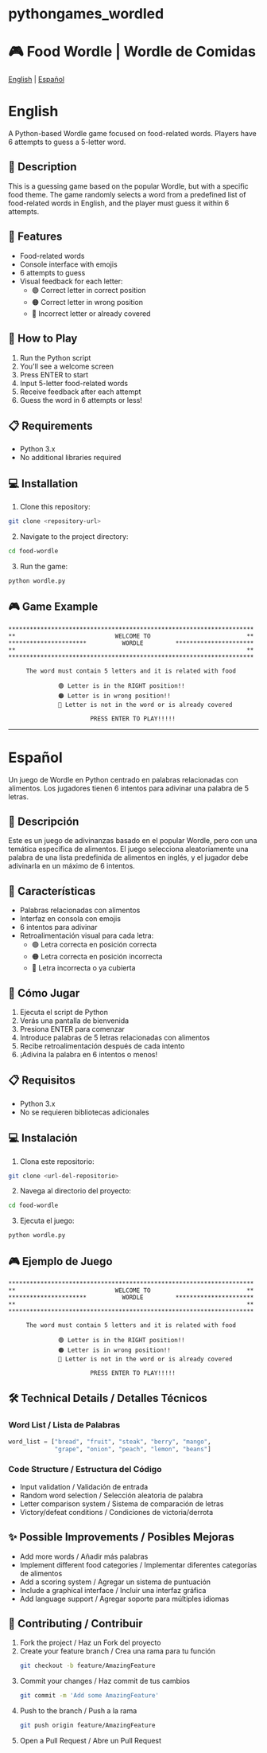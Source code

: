 # pythongames_wordled

# 🎮 Food Wordle | Wordle de Comidas

[English](#english) | [Español](#español)

# English

A Python-based Wordle game focused on food-related words. Players have 6 attempts to guess a 5-letter word.

## 📝 Description

This is a guessing game based on the popular Wordle, but with a specific food theme. The game randomly selects a word from a predefined list of food-related words in English, and the player must guess it within 6 attempts.

## 🎯 Features

- Food-related words
- Console interface with emojis
- 6 attempts to guess
- Visual feedback for each letter:
  - 🟢 Correct letter in correct position
  - 🟠 Correct letter in wrong position
  - 🔴 Incorrect letter or already covered

## 🚀 How to Play

1. Run the Python script
2. You'll see a welcome screen
3. Press ENTER to start
4. Input 5-letter food-related words
5. Receive feedback after each attempt
6. Guess the word in 6 attempts or less!

## 📋 Requirements

- Python 3.x
- No additional libraries required

## 💻 Installation

1. Clone this repository:
```bash
git clone <repository-url>
```

2. Navigate to the project directory:
```bash
cd food-wordle
```

3. Run the game:
```bash
python wordle.py
```

## 🎮 Game Example

```
*********************************************************************
**                            WELCOME TO                           ** 
**********************          WORDLE         ********************** 
**                                                                 ** 
*********************************************************************

     The word must contain 5 letters and it is related with food

              🟢 Letter is in the RIGHT position!!                                       
              🟠 Letter is in wrong position!!                                       
              🔴 Letter is not in the word or is already covered                                       

                       PRESS ENTER TO PLAY!!!!!
```

---

# Español

Un juego de Wordle en Python centrado en palabras relacionadas con alimentos. Los jugadores tienen 6 intentos para adivinar una palabra de 5 letras.

## 📝 Descripción

Este es un juego de adivinanzas basado en el popular Wordle, pero con una temática específica de alimentos. El juego selecciona aleatoriamente una palabra de una lista predefinida de alimentos en inglés, y el jugador debe adivinarla en un máximo de 6 intentos.

## 🎯 Características

- Palabras relacionadas con alimentos
- Interfaz en consola con emojis
- 6 intentos para adivinar
- Retroalimentación visual para cada letra:
  - 🟢 Letra correcta en posición correcta
  - 🟠 Letra correcta en posición incorrecta
  - 🔴 Letra incorrecta o ya cubierta

## 🚀 Cómo Jugar

1. Ejecuta el script de Python
2. Verás una pantalla de bienvenida
3. Presiona ENTER para comenzar
4. Introduce palabras de 5 letras relacionadas con alimentos
5. Recibe retroalimentación después de cada intento
6. ¡Adivina la palabra en 6 intentos o menos!

## 📋 Requisitos

- Python 3.x
- No se requieren bibliotecas adicionales

## 💻 Instalación

1. Clona este repositorio:
```bash
git clone <url-del-repositorio>
```

2. Navega al directorio del proyecto:
```bash
cd food-wordle
```

3. Ejecuta el juego:
```bash
python wordle.py
```

## 🎮 Ejemplo de Juego

```
*********************************************************************
**                            WELCOME TO                           ** 
**********************          WORDLE         ********************** 
**                                                                 ** 
*********************************************************************

     The word must contain 5 letters and it is related with food

              🟢 Letter is in the RIGHT position!!                                       
              🟠 Letter is in wrong position!!                                       
              🔴 Letter is not in the word or is already covered                                       

                       PRESS ENTER TO PLAY!!!!!
```

## 🛠️ Technical Details / Detalles Técnicos

### Word List / Lista de Palabras
```python
word_list = ["bread", "fruit", "steak", "berry", "mango", 
             "grape", "onion", "peach", "lemon", "beans"]
```

### Code Structure / Estructura del Código
- Input validation / Validación de entrada
- Random word selection / Selección aleatoria de palabra
- Letter comparison system / Sistema de comparación de letras
- Victory/defeat conditions / Condiciones de victoria/derrota

## ✨ Possible Improvements / Posibles Mejoras

- Add more words / Añadir más palabras
- Implement different food categories / Implementar diferentes categorías de alimentos
- Add a scoring system / Agregar un sistema de puntuación
- Include a graphical interface / Incluir una interfaz gráfica
- Add language support / Agregar soporte para múltiples idiomas

## 🤝 Contributing / Contribuir

1. Fork the project / Haz un Fork del proyecto
2. Create your feature branch / Crea una rama para tu función
   ```bash
   git checkout -b feature/AmazingFeature
   ```
3. Commit your changes / Haz commit de tus cambios
   ```bash
   git commit -m 'Add some AmazingFeature'
   ```
4. Push to the branch / Push a la rama
   ```bash
   git push origin feature/AmazingFeature
   ```
5. Open a Pull Request / Abre un Pull Request
